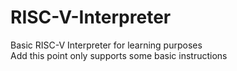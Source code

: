 # RISC-V-Interpreter
Basic RISC-V Interpreter for learning purposes \
Add this point only supports some basic instructions
